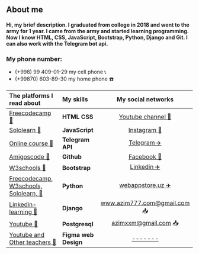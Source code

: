 ## About me 
#### Hi, my brief description. I graduated from college in 2018 and went to the army for 1 year. I came from the army and started learning programming. Now I know HTML, CSS, JavaScript, Bootstrap, Python, Django and Git. I can also work with the Telegram bot api.

### My phone number:
- (+998) 99 409-01-29 my cell phone  📞
- (+99870) 603-89-30 my home phone ☎️

The platforms I read about | My skills | My social networks
:--------------|:----------|:-------------:
[Freecodecamp 🚀](https://www.freecodecamp.org) | **HTML**  **CSS** | <a href="https://www.youtube.com/channel/UCfliQ_F24412ey6V9tmYJWA">Youtube channel 🎥</a>
[Sololearn 🚀](https://www.sololearn.com) | **JavaScript** | <a href="https://www.instagram.com/azim_29_01">Instagram 📸</a>
[Online course 🚀](https://mohirdev.uz) | **Telegram API** | <a href="https://t.me/azim_01_29">Telegram ✈️</a>
[Amigoscode 🚀](https://amigoscode.com) | **Github** | <a href="https://www.facebook.com/azimbekabdurasulov">Facebook 📸</a>
[W3schools 🚀](https://www.w3schools.com) | **Bootstrap** | <a href="https://www.linkedin.com/in/azimjon-abdurasulov-aa10671b3">Linkedin ✈️</a>
[Freecodecamp, W3schools, Sololearn, 🚀](https://www.linkedin.com/learning) | **Python** | <a href="https://www.webappstore.uz">webappstore.uz ✈️</a>
[Linkedin-learning 🚀](https://www.linkedin.com/learning) | **Django** | <a href="mailto:www.azim777.com@gmail.com">www.azim777.com@gmail.com 📥</a>
[Youtube 🚀](https://www.youtube.com) | **Postgresql** | <a href="mailto:azimxxm@gmail.com">azimxxm@gmail.com 📥</a>
[Youtube and Other teachers 🚀](https://www.youtube.com) | **Figma web Design** | <a href="tel:+998994090129"> -------</a>
